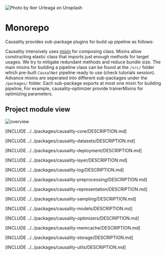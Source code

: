 ![Photo by Iker Urteaga on Unsplash](./asset/iker-urteaga-246955-unsplash.jpg)

# Monorepo

Causality provides sub-package plugins for build up pipeline as follows:

Causality intensively uses [mixin](https://en.wikipedia.org/wiki/Mixin) for composing class. Mixins allow constructing elastic class that imports just enough methods for target usages. We try to mitigate redundant methods and reduce bundle size. The main mixins for building a pipeline class can be found at the `/src/` folder which pre-built `CausalNet` pipeline ready to use (check tutorials session). Advance mixins 
are seperated into different sub-packages under the `/packages/` folder. Each sub-package exports at most one mixin for building pipeline, For example, causality-optimizer provide trainerMixins for optimizing parameters.

## Project module view
![overview](./asset/block_diagram.png)

[INCLUDE ../../packages/causality-core/DESCRIPTION.md]

[INCLUDE ../../packages/causality-datasets/DESCRIPTION.md]

[INCLUDE ../../packages/causality-deployment/DESCRIPTION.md]

[INCLUDE ../../packages/causality-layer/DESCRIPTION.md]

[INCLUDE ../../packages/causality-log/DESCRIPTION.md]

[INCLUDE ../../packages/causality-preprocessing/DESCRIPTION.md]

[INCLUDE ../../packages/causality-representation/DESCRIPTION.md]

[INCLUDE ../../packages/causality-sampling/DESCRIPTION.md]

[INCLUDE ../../packages/causality-models/DESCRIPTION.md]

[INCLUDE ../../packages/causality-optimizers/DESCRIPTION.md]

[INCLUDE ../../packages/causality-memcache/DESCRIPTION.md]

[INCLUDE ../../packages/causality-storage/DESCRIPTION.md]

[INCLUDE ../../packages/causality-utils/DESCRIPTION.md]



